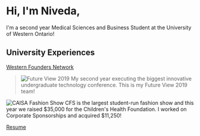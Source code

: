 # Hi, I'm Niveda,

I'm a second year Medical Sciences and Business Student at the University of Western Ontario!

## **University Experiences**
[Western Founders Network](https://www.foundersnetwork.ca/)

>![Future View 2019](https://media.licdn.com/dms/image/C4D22AQGlbsZ3TGjlVA/feedshare-shrink_8192/0?e=1557964800&v=beta&t=E9-S3_gCKQMqVbrCmXx6pYjljOu28UwAcg7iyudz_pM)
>My second year executing the biggest innovative undergraduate technology conference. This is my Future View 2019 team!

![CAISA Fashion Show](https://scontent-yyz1-1.xx.fbcdn.net/v/t1.0-9/56214390_1884716044967831_3825923495380910080_o.jpg?_nc_cat=108&_nc_ht=scontent-yyz1-1.xx&oh=84414813172c090f71e9229376d64367&oe=5D3204F1)
CFS is the largest student-run fashion show and this year we raised $35,000 for the Children's Health Foundation. I worked on Corporate Sponsorships and acquired $11,250!

[Resume](https://drive.google.com/file/d/15wmen0o68aLHikfw0CrYo7WNZcYTQtvA/view?usp=sharing)
